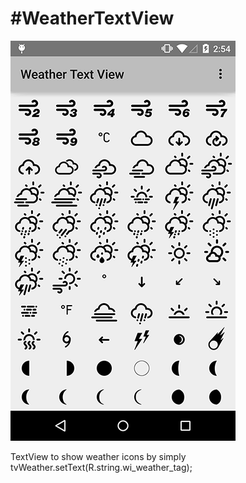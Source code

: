 #WeatherTextView
==========
![Weather Text View ScreenShot](https://github.com/kabindra/WeatherTextView/blob/master/header.png)

TextView to show weather icons by simply tvWeather.setText(R.string.wi_weather_tag);


